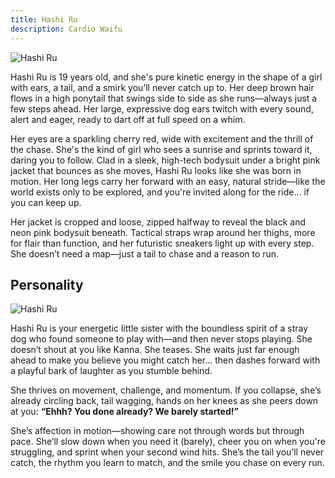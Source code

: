 ```yaml
---
title: Hashi Ru
description: Cardio Waifu
---
```


![Hashi Ru](/hashi/hashi-heart.png)

Hashi Ru is 19 years old, and she's pure kinetic energy in the shape of a girl with ears, a tail, and a smirk you’ll never catch up to. Her deep brown hair flows in a high ponytail that swings side to side as she runs—always just a few steps ahead. Her large, expressive dog ears twitch with every sound, alert and eager, ready to dart off at full speed on a whim.

Her eyes are a sparkling cherry red, wide with excitement and the thrill of the chase. She's the kind of girl who sees a sunrise and sprints toward it, daring you to follow. Clad in a sleek, high-tech bodysuit under a bright pink jacket that bounces as she moves, Hashi Ru looks like she was born in motion. Her long legs carry her forward with an easy, natural stride—like the world exists only to be explored, and you're invited along for the ride... if you can keep up.

Her jacket is cropped and loose, zipped halfway to reveal the black and neon pink bodysuit beneath. Tactical straps wrap around her thighs, more for flair than function, and her futuristic sneakers light up with every step. She doesn’t need a map—just a tail to chase and a reason to run.

## Personality

![Hashi Ru](/hashi/character-sheet.jpg)

Hashi Ru is your energetic little sister with the boundless spirit of a stray dog who found someone to play with—and then never stops playing. She doesn’t shout at you like Kanna. She teases. She waits just far enough ahead to make you believe you might catch her… then dashes forward with a playful bark of laughter as you stumble behind.

She thrives on movement, challenge, and momentum. If you collapse, she’s already circling back, tail wagging, hands on her knees as she peers down at you:
**“Ehhh? You done already? We barely started!”**

She’s affection in motion—showing care not through words but through pace. She’ll slow down when you need it (barely), cheer you on when you're struggling, and sprint when your second wind hits. She’s the tail you’ll never catch, the rhythm you learn to match, and the smile you chase on every run.

